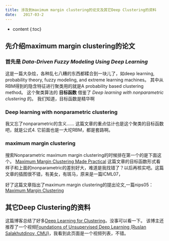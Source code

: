 ```yaml
--- 
title: 涉及到maximum margin clustering的论文及其它Deep Clustering的资料
date:   2017-03-2
---
```




* content
{:toc}


## 先介绍maximum margin clustering的论文
###  首先是 _Data-Driven Fuzzy Modeling Using Deep Learning_ 
这是一篇大杂烩，各种乱七八糟的东西都糅合到一块儿了，如deep learning, probability theory, fuzzy modeling, and extreme learning machines。
其中从RBM得到的隐含特征进行聚类用的就是A probability based clustering method。
这个聚类算法的 __目标函数__ 借鉴了 _Deep learning with nonparametric clustering_ 的。
我们知道，目标函数是精华啊

###  Deep learning with nonparametric clustering
我又忘了nonparametric的含义……
这篇文章的重点估计也是这个聚类的目标函数吧，就是公式4.
它前面也是一大坨RBM，都是套路啊。

### maximum margin clustering
搜索Nonparametric maximum margin clustering的时候排在第一个的是下面这个。
[Maximum Margin Clustering Made Practical](http://www.machinelearning.org/proceedings/icml2007/papers/532.pdf)
这篇文章的目标函数形式看样子和上面的nonparametric的差别好大，难道是我找错了？以后再核实吧。这篇文章的插图很不错，有美女，有斑马，原来是一篇ICML07，

好了这篇文章指出了maximum margin clustering的提出论文,一篇nips05：[Maximum Margin Clustering](https://papers.nips.cc/paper/2602-maximum-margin-clustering.pdf)

## 其它Deep Clustering的资料
这篇博客总结了好多[Deep Learning for Clustering](https://amundtveit.com/2016/12/02/deep-learning-for-clustering/)。没事可以看一下。
该博主还推荐了一个视频[Foundations of Unsupervised Deep Learning (Ruslan Salakhutdinov, CMU)](https://www.youtube.com/watch?v=rK6bchqeaN8)，我看到此页面是一个视频列表，不错。